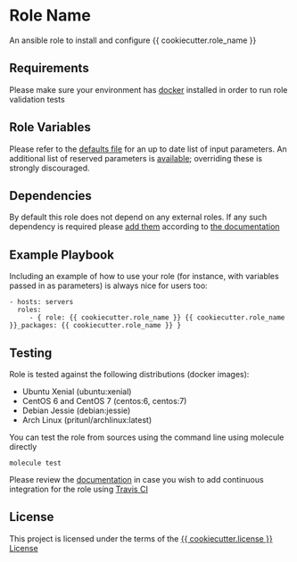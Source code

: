 Role Name
=========

An ansible role to install and configure {{ cookiecutter.role_name }}

Requirements
------------

Please make sure your environment has [docker](https://www.docker.com) installed in order to run role validation tests

Role Variables
--------------

Please refer to the [defaults file](/defaults/main.yml) for an up to date list of input parameters.
An additional list of reserved parameters is [available](/defaults/reserved.yml); overriding these is strongly discouraged.

Dependencies
------------

By default this role does not depend on any external roles. If any such dependency is required please [add them](/meta/main.yml) according to [the documentation](http://docs.ansible.com/ansible/playbooks_roles.html#role-dependencies)

Example Playbook
----------------

Including an example of how to use your role (for instance, with variables passed in as parameters) is always nice for users too:

    - hosts: servers
      roles:
         - { role: {{ cookiecutter.role_name }} {{ cookiecutter.role_name }}_packages: {{ cookiecutter.role_name }} }


Testing
-------

Role is tested against the following distributions (docker images):
  * Ubuntu Xenial (ubuntu:xenial)
  * CentOS 6 and CentOS 7 (centos:6, centos:7)
  * Debian Jessie (debian:jessie)
  * Arch Linux (pritunl/archlinux:latest)

You can test the role from sources using the command line using molecule directly
```
molecule test
```
Please review the [documentation](http://docs.ansible.com/ansible/galaxy.html#setup-travis-integrations) in case you wish to add continuous integration for the role using [Travis CI](https://travis-ci.org)

License
-------

This project is licensed under the terms of the [{{ cookiecutter.license }} License](/LICENSE)
